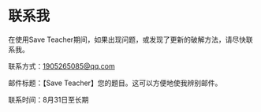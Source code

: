 # 联系我
在使用Save Teacher期间，如果出现问题，或发现了更新的破解方法，请尽快联系我。

联系方式：1905265085@qq.com

邮件标题：【Save Teacher】您的题目。这可以方便地使我辨别邮件。

联系时间：8月31日至长期

